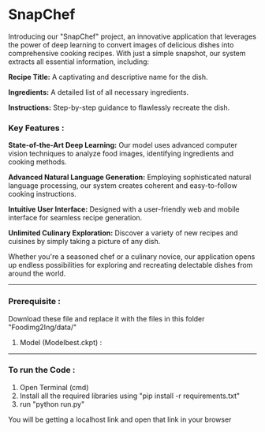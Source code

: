 # SnapChef

Introducing our "SnapChef" project, an innovative application that leverages the power of deep learning to convert images of delicious dishes into comprehensive cooking recipes. With just a simple snapshot, our system extracts all essential information, including:

**Recipe Title:** A captivating and descriptive name for the dish.

**Ingredients:** A detailed list of all necessary ingredients.

**Instructions:** Step-by-step guidance to flawlessly recreate the dish.

### Key Features : 

**State-of-the-Art Deep Learning:** Our model uses advanced computer vision techniques to analyze food images, identifying ingredients and cooking methods.

**Advanced Natural Language Generation:** Employing sophisticated natural language processing, our system creates coherent and easy-to-follow cooking instructions.

**Intuitive User Interface:** Designed with a user-friendly web and mobile interface for seamless recipe generation.

**Unlimited Culinary Exploration:** Discover a variety of new recipes and cuisines by simply taking a picture of any dish.

Whether you're a seasoned chef or a culinary novice, our application opens up endless possibilities for exploring and recreating delectable dishes from around the world.

---


### Prerequisite :
Download these file and replace it with the files in this folder "Foodimg2Ing/data/"

1. Model (Modelbest.ckpt) :

---

### To run the Code :

1. Open Terminal (cmd)
2. Install all the required libraries using "pip install -r requirements.txt"
3. run "python run.py"

You will be getting a localhost link and open that link in your browser 

